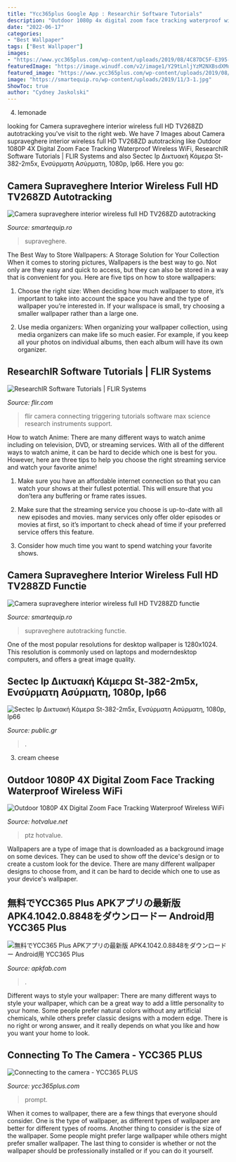 ```yaml
---
title: "Ycc365plus Google App : Researchir Software Tutorials"
description: "Outdoor 1080p 4x digital zoom face tracking waterproof wireless wifi"
date: "2022-06-17"
categories:
- "Best Wallpaper"
tags: ["Best Wallpaper"]
images:
- "https://www.ycc365plus.com/wp-content/uploads/2019/08/4C87DC5F-E395-4256-AEB5-4D016EA4CA35-300x238.png"
featuredImage: "https://image.winudf.com/v2/image1/Y29tLnljYzM2NXBsdXMuYXdzX3NjcmVlbl8zXzE2MTAxNDc3OTFfMDQz/screen-3.jpg?fakeurl=1"
featured_image: "https://www.ycc365plus.com/wp-content/uploads/2019/08/4C87DC5F-E395-4256-AEB5-4D016EA4CA35-300x238.png"
image: "https://smartequip.ro/wp-content/uploads/2019/11/3-1.jpg"
ShowToc: true
author: "Cydney Jaskolski"
---
```



4. lemonade 

	

		
looking for Camera supraveghere interior wireless full HD TV268ZD autotracking you've visit to the right web. We have 7 Images about Camera supraveghere interior wireless full HD TV268ZD autotracking like Outdoor 1080P 4X Digital Zoom Face Tracking Waterproof Wireless WiFi, ResearchIR Software Tutorials | FLIR Systems and also Sectec Ip Δικτυακή Κάμερα St-382-2m5x, Ενσύρματη Ασύρματη, 1080p, Ip66. Here you go:
		
    
## Camera Supraveghere Interior Wireless Full HD TV268ZD Autotracking

<img loading=lazy src="https://smartequip.ro/wp-content/uploads/2019/11/3-1.jpg" onerror="this.onerror=null;this.src='https://tse3.mm.bing.net/th?id=OIP.-SSxexv0zypLKGzB_YzSggHaHa&amp;pid=15.1';" alt="Camera supraveghere interior wireless full HD TV268ZD autotracking">

_Source: smartequip.ro_

>supraveghere. 

	

The Best Way to Store Wallpapers: A Storage Solution for Your Collection
When it comes to storing pictures, Wallpapers is the best way to go. Not only are they easy and quick to access, but they can also be stored in a way that is convenient for you. Here are five tips on how to store wallpapers:
1) Choose the right size: When deciding how much wallpaper to store, it’s important to take into account the space you have and the type of wallpaper you’re interested in. If your wallspace is small, try choosing a smaller wallpaper rather than a large one.

2) Use media organizers: When organizing your wallpaper collection, using media organizers can make life so much easier. For example, if you keep all your photos on individual albums, then each album will have its own organizer.

    
## ResearchIR Software Tutorials | FLIR Systems

<img loading=lazy src="https://www.flir.com/globalassets/support/instruments/science-and-rd/connecting-to-the-camera.png" onerror="this.onerror=null;this.src='https://tse3.mm.bing.net/th?id=OIP.JyJUlHRiYWqaZizh9B8RbQAAAA&amp;pid=15.1';" alt="ResearchIR Software Tutorials | FLIR Systems">

_Source: flir.com_

>flir camera connecting triggering tutorials software max science research instruments support. 

	

How to watch Anime: There are many different ways to watch anime including on television, DVD, or streaming services.
With all of the different ways to watch anime, it can be hard to decide which one is best for you. However, here are three tips to help you choose the right streaming service and watch your favorite anime!
1. Make sure you have an affordable internet connection so that you can watch your shows at their fullest potential. This will ensure that you don’tera any buffering or frame rates issues.

2. Make sure that the streaming service you choose is up-to-date with all new episodes and movies. many services only offer older episodes or movies at first, so it’s important to check ahead of time if your preferred service offers this feature.

3. Consider how much time you want to spend watching your favorite shows.

    
## Camera Supraveghere Interior Wireless Full HD TV288ZD Functie

<img loading=lazy src="https://smartequip.ro/wp-content/uploads/2019/11/6-2.jpg" onerror="this.onerror=null;this.src='https://tse4.mm.bing.net/th?id=OIP.vuo0wFoY3uYjJ10pjtOEugHaHa&amp;pid=15.1';" alt="Camera supraveghere interior wireless full HD TV288ZD functie">

_Source: smartequip.ro_

>supraveghere autotracking functie. 

	

One of the most popular resolutions for desktop wallpaper is 1280x1024. This resolution is commonly used on laptops and moderndesktop computers, and offers a great image quality.

    
## Sectec Ip Δικτυακή Κάμερα St-382-2m5x, Ενσύρματη Ασύρματη, 1080p, Ip66

<img loading=lazy src="https://cmsassets.public.gr/mrk/20200925/5210131018682.mainImage.jpeg" onerror="this.onerror=null;this.src='https://tse2.mm.bing.net/th?id=OIP.jIi-CxtymaA0ws1W5kJvlwHaHa&amp;pid=15.1';" alt="Sectec Ip Δικτυακή Κάμερα St-382-2m5x, Ενσύρματη Ασύρματη, 1080p, Ip66">

_Source: public.gr_

>. 

	

3. cream cheese 

    
## Outdoor 1080P 4X Digital Zoom Face Tracking Waterproof Wireless WiFi

<img loading=lazy src="https://hotvalue.net/wp-content/uploads/2020/08/camout01-1-scaled.jpg" onerror="this.onerror=null;this.src='https://tse4.mm.bing.net/th?id=OIP.t8vLDGrBMrfEmyIngOPnwgAAAA&amp;pid=15.1';" alt="Outdoor 1080P 4X Digital Zoom Face Tracking Waterproof Wireless WiFi">

_Source: hotvalue.net_

>ptz hotvalue. 

	

Wallpapers are a type of image that is downloaded as a background image on some devices. They can be used to show off the device's design or to create a custom look for the device. There are many different wallpaper designs to choose from, and it can be hard to decide which one to use as your device's wallpaper.

    
## 無料でYCC365 Plus APKアプリの最新版 APK4.1042.0.8848をダウンロードー Android用 YCC365 Plus

<img loading=lazy src="https://image.winudf.com/v2/image1/Y29tLnljYzM2NXBsdXMuYXdzX3NjcmVlbl8zXzE2MTAxNDc3OTFfMDQz/screen-3.jpg?fakeurl=1" onerror="this.onerror=null;this.src='https://tse1.mm.bing.net/th?id=OIP.bY5--qeaExhNBAkUdxGpNQHaMW&amp;pid=15.1';" alt="無料でYCC365 Plus APKアプリの最新版 APK4.1042.0.8848をダウンロードー Android用 YCC365 Plus">

_Source: apkfab.com_

>. 

	

Different ways to style your wallpaper:
There are many different ways to style your wallpaper, which can be a great way to add a little personality to your home. Some people prefer natural colors without any artificial chemicals, while others prefer classic designs with a modern edge. There is no right or wrong answer, and it really depends on what you like and how you want your home to look.

    
## Connecting To The Camera - YCC365 PLUS

<img loading=lazy src="https://www.ycc365plus.com/wp-content/uploads/2019/08/4C87DC5F-E395-4256-AEB5-4D016EA4CA35-300x238.png" onerror="this.onerror=null;this.src='https://tse2.mm.bing.net/th?id=OIP.o5-xqHHMwd4ir1p45NjjTgAAAA&amp;pid=15.1';" alt="Connecting to the camera - YCC365 PLUS">

_Source: ycc365plus.com_

>prompt. 

	

When it comes to wallpaper, there are a few things that everyone should consider. One is the type of wallpaper, as different types of wallpaper are better for different types of rooms. Another thing to consider is the size of the wallpaper. Some people might prefer large wallpaper while others might prefer smaller wallpaper. The last thing to consider is whether or not the wallpaper should be professionally installed or if you can do it yourself.

